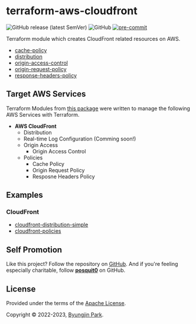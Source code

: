 # terraform-aws-cloudfront

![GitHub release (latest SemVer)](https://img.shields.io/github/v/release/tedilabs/terraform-aws-cloudfront?color=blue&sort=semver&style=flat-square)
![GitHub](https://img.shields.io/github/license/tedilabs/terraform-aws-cloudfront?color=blue&style=flat-square)
[![pre-commit](https://img.shields.io/badge/pre--commit-enabled-brightgreen?logo=pre-commit&logoColor=white&style=flat-square)](https://github.com/pre-commit/pre-commit)

Terraform module which creates CloudFront related resources on AWS.

- [cache-policy](./modules/cache-policy)
- [distribution](./modules/distribution)
- [origin-access-control](./modules/origin-access-control)
- [origin-request-policy](./modules/origin-request-policy)
- [response-headers-policy](./modules/response-headers-policy)


## Target AWS Services

Terraform Modules from [this package](https://github.com/tedilabs/terraform-aws-cloudfront) were written to manage the following AWS Services with Terraform.

- **AWS CloudFront**
  - Distribution
  - Real-time Log Configuration (Comming soon!)
  - Origin Access
    - Origin Access Control
  - Policies
    - Cache Policy
    - Origin Request Policy
    - Resposne Headers Policy


## Examples

### CloudFront

- [cloudfront-distribution-simple](./examples/cloudfront-distribution-simple/)
- [cloudfront-policies](./examples/cloudfront-policies/)


## Self Promotion

Like this project? Follow the repository on [GitHub](https://github.com/tedilabs/terraform-aws-cloudfront). And if you're feeling especially charitable, follow **[posquit0](https://github.com/posquit0)** on GitHub.


## License

Provided under the terms of the [Apache License](LICENSE).

Copyright © 2022-2023, [Byungjin Park](https://www.posquit0.com).
